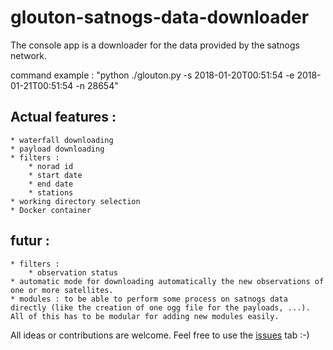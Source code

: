 # glouton-satnogs-data-downloader
The console app is a downloader for the data provided by the satnogs network.

command example : "python ./glouton.py -s 2018-01-20T00:51:54 -e 2018-01-21T00:51:54 -n 28654"

Actual features :
-------
    * waterfall downloading
    * payload downloading
    * filters :
        * norad id
        * start date
        * end date
        * stations
    * working directory selection
    * Docker container

futur :
-------
    * filters :
        * observation status
    * automatic mode for downloading automatically the new observations of one or more satellites.
    * modules : to be able to perform some process on satnogs data directly (like the creation of one ogg file for the payloads, ...). All of this has to be modular for adding new modules easily.

All ideas or contributions are welcome. Feel free to use the [issues](https://github.com/deckbsd/glouton-satnogs-data-downloader/issues) tab :-)
